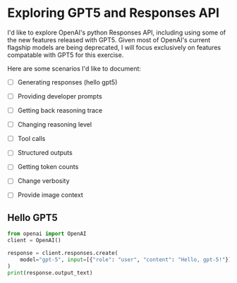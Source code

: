 # Exploring GPT5 and Responses API

I'd like to explore OpenAI's python Responses API, including using some of the new features released with GPT5. Given most of OpenAI's current flagship models are being deprecated, I will focus exclusively on features compatable with GPT5 for this exercise.

Here are some scenarios I'd like to document:
- [ ] Generating responses (hello gpt5)
- [ ] Providing developer prompts
- [ ] Getting back reasoning trace
- [ ] Changing reasoning level
- [ ] Tool calls
- [ ] Structured outputs
- [ ] Getting token counts
- [ ] Change verbosity
- [ ] Provide image context


## Hello GPT5

```python
from openai import OpenAI
client = OpenAI()

response = client.responses.create(
    model="gpt-5", input=[{"role": "user", "content": "Hello, gpt-5!"}]
)
print(response.output_text)
```